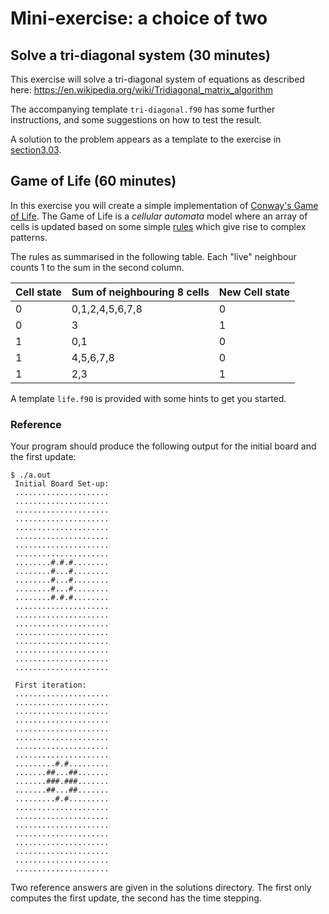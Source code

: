 # Mini-exercise: a choice of two

## Solve a tri-diagonal system (30 minutes)

This exercise will solve a tri-diagonal system of equations as described
here: https://en.wikipedia.org/wiki/Tridiagonal_matrix_algorithm

The accompanying template `tri-diagonal.f90` has some further instructions,
and some suggestions on how to test the result.

A solution to the problem appears as a template to the exercise in
[section3.03](../section3.03/exercise.f90).


## Game of Life (60 minutes)

In this exercise you will create a simple implementation of
[Conway's Game of Life](https://en.wikipedia.org/wiki/Conway%27s_Game_of_Life).
The Game of Life is a _cellular automata_ model where an array of cells is
updated based on some simple
[rules](https://en.wikipedia.org/wiki/Conway%27s_Game_of_Life#Rules)
which give rise to complex patterns.

The rules as summarised in the following table. Each "live" neighbour
counts 1 to the sum in the second column.

| Cell state   | Sum of neighbouring 8 cells     | New Cell state |
| ------------ | ------------------------------- | -------------- |
| 0            | 0,1,2,4,5,6,7,8                 | 0              |
| 0            | 3                               | 1              |
| 1            | 0,1                             | 0              |
| 1            | 4,5,6,7,8                       | 0              |
| 1            | 2,3                             | 1              |


A template `life.f90` is provided with some hints to get you started.


### Reference

Your program should produce the following output for the initial
board and the first update:

```
$ ./a.out
 Initial Board Set-up:
 .....................
 .....................
 .....................
 .....................
 .....................
 .....................
 .....................
 .....................
 ........#.#.#........
 ........#...#........
 ........#...#........
 ........#...#........
 ........#.#.#........
 .....................
 .....................
 .....................
 .....................
 .....................
 .....................
 .....................
 .....................

 First iteration:
 .....................
 .....................
 .....................
 .....................
 .....................
 .....................
 .....................
 .....................
 .........#.#.........
 .......##...##.......
 .......###.###.......
 .......##...##.......
 .........#.#.........
 .....................
 .....................
 .....................
 .....................
 .....................
 .....................
 .....................
 .....................
 ```
 Two reference answers are given in the solutions directory. The first
 only computes the first update, the second has the time stepping.
